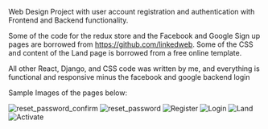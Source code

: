 Web Design Project with user account registration and authentication with Frontend and Backend functionality.

Some of the code for the redux store and the Facebook and Google Sign up pages are borrowed from https://github.com/linkedweb.
Some of the CSS and content of the Land page is borrowed from a free online template.

All other React, Django, and CSS code was written by me, and everything is functional and responsive minus the facebook and google backend login

Sample Images of the pages below: 

![reset_password_confirm](https://github.com/woods0813/Web-Design/assets/114941826/098cb142-5917-4ceb-9914-9e158d1362df)
![reset_password](https://github.com/woods0813/Web-Design/assets/114941826/2ce12219-584f-4cc4-8e8d-b93bb0f77463)
![Register](https://github.com/woods0813/Web-Design/assets/114941826/a91362a1-e6ad-418a-9929-4fb48a93b3c5)
![Login](https://github.com/woods0813/Web-Design/assets/114941826/cca21e5e-e860-4513-94fd-aa713f8fa65e)
![Land](https://github.com/woods0813/Web-Design/assets/114941826/5a43080e-a2a6-4836-8c9d-4dc97aae88cb)
![Activate](https://github.com/woods0813/Web-Design/assets/114941826/14988534-8e9f-45cd-8c42-7134f53ce31b)
